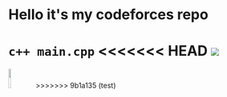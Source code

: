 <h1>Hello it's my codeforces repo</h1>

<code>c++ main.cpp</code>
<<<<<<< HEAD
<img src="https://upload.wikimedia.org/wikipedia/commons/thumb/1/18/ISO_C%2B%2B_Logo.svg/800px-ISO_C%2B%2B_Logo.svg.png">
=======
<img width=10% src="https://upload.wikimedia.org/wikipedia/commons/thumb/1/18/ISO_C%2B%2B_Logo.svg/800px-ISO_C%2B%2B_Logo.svg.png">
>>>>>>> 9b1a135 (test)
